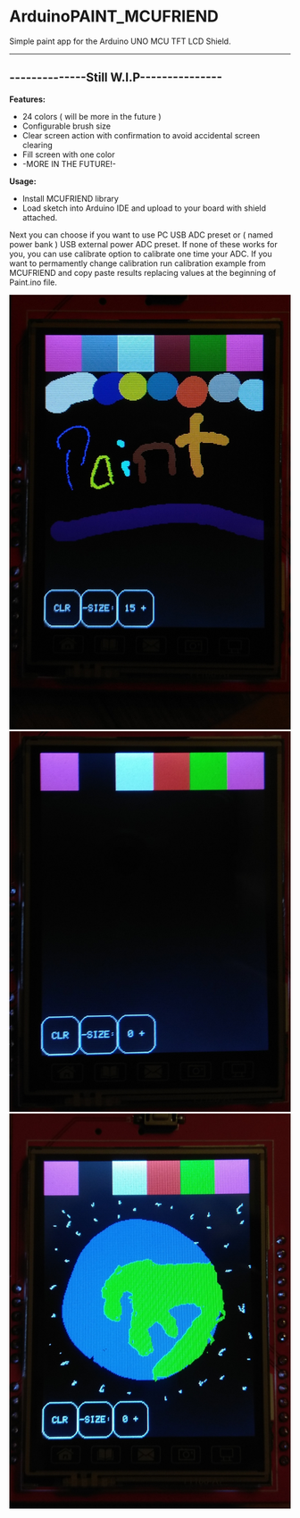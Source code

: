 # ArduinoPAINT_MCUFRIEND
Simple paint app for the Arduino UNO MCU TFT LCD Shield. 

----------------------------------------
--------------Still W.I.P---------------
----------------------------------------

<b>Features:</b>
- 24 colors ( will be more in the future )
- Configurable brush size
- Clear screen action with confirmation to avoid accidental screen clearing
- Fill screen with one color
- -MORE IN THE FUTURE!-


<b>Usage:</b>
- Install MCUFRIEND library
- Load sketch into Arduino IDE and upload to your board with shield attached.

Next you can choose if you want to use PC USB ADC preset or ( named power bank ) USB external power ADC preset.
If none of these works for you, you can use calibrate option to calibrate one time your ADC.
If you want to permamently change calibration run calibration example from MCUFRIEND and copy paste results replacing values at the beginning of Paint.ino file.

![alt-text](https://raw.githubusercontent.com/MinikPLayer/ArduinoPAINT_MCUFRIEND/master/screenshots/Logo.jpg)
![alt-text](https://raw.githubusercontent.com/MinikPLayer/ArduinoPAINT_MCUFRIEND/master/screenshots/Empty_Screen.jpg)
![alt-text](https://raw.githubusercontent.com/MinikPLayer/ArduinoPAINT_MCUFRIEND/master/screenshots/Random_image.jpg)
